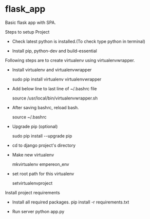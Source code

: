 # flask_app
Basic flask app with SPA.

Steps to setup Project

- Check latest python is installed.(To check type python in terminal)

- Install pip, python-dev and build-essential

Following steps are to create virtualenv using virtualenvwrapper.

- Install virtualenv and virtualenvwrapper
  
  sudo pip install virtualenv virtualenvwrapper

- Add below line to last line of ~/.bashrc file
  
  source /usr/local/bin/virtualenvwrapper.sh

- After saving bashrc, reload bash.
  
  source ~/.bashrc

- Upgrade pip (optional)
  
  sudo pip install --upgrade pip

- cd to django project's directory

- Make new virtualenv
  
  mkvirtualenv empereon_env

- set root path for this virtualenv
  
  setvirtualenvproject

Install project requirements

- Install all required packages.
pip install -r requirements.txt

- Run server
python app.py
